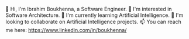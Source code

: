 👋 Hi, I'm Ibrahim Boukhenna, a Software Engineer.
👀 I'm interested in Software Architecture.
🌱 I'm currently learning Artificial Intelligence.
💞️ I'm looking to collaborate on Artificial Intelligence projects.
📫 You can reach me here: https://www.linkedin.com/in/boukhenna/
